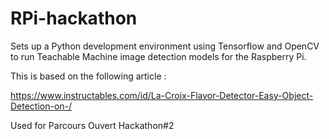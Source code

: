 # RPi-hackathon
Sets up a Python development environment using Tensorflow and OpenCV to run Teachable Machine image detection models for the Raspberry Pi.  

This is based on the following article :  
  
https://www.instructables.com/id/La-Croix-Flavor-Detector-Easy-Object-Detection-on-/  

Used for Parcours Ouvert Hackathon#2